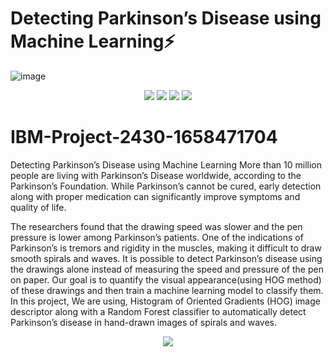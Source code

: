 
# Detecting Parkinson’s Disease using Machine Learning⚡
![image](https://user-images.githubusercontent.com/70385414/191471540-f4c52f4f-3d82-4338-a930-132a373a963d.png)



<div align="center">
   <img src="https://img.shields.io/badge/Flask-000000?style=for-the-badge&logo=flask&logoColor=white"></img>
   <img src="https://img.shields.io/badge/Django-092E20?style=for-the-badge&logo=django&logoColor=green"></img>
   <img src="https://img.shields.io/badge/Python-FFD43B?style=for-the-badge&logo=python&logoColor=blue"></img>
   <img src="https://img.shields.io/badge/scikit_learn-F7931E?style=for-the-badge&logo=scikit-learn&logoColor=white"></img>
</div>



# IBM-Project-2430-1658471704
Detecting Parkinson’s Disease using Machine Learning
More than 10 million people are living with Parkinson’s Disease worldwide, according to the Parkinson’s Foundation. While Parkinson’s cannot be cured, early detection along with proper medication can significantly improve symptoms and quality of life.

The researchers found that the drawing speed was slower and the pen pressure is lower among Parkinson’s patients. One of the indications of Parkinson’s is tremors and rigidity in the muscles, making it difficult to draw smooth spirals and waves. It is possible to detect Parkinson’s disease using the drawings alone instead of measuring the speed and pressure of the pen on paper. Our goal is to quantify the visual appearance(using HOG method) of these drawings and then train a machine learning model to classify them. In this project, We are using, Histogram of Oriented Gradients (HOG) image descriptor along with a Random Forest classifier to automatically detect Parkinson’s disease in hand-drawn images of spirals and waves.
<div align="center">
<img src="https://lh3.googleusercontent.com/_feL0AG16jhaypq83YLxFfmaY4sg5NURNNngQj4QISnYGl_KaYZN5fAqFXDnIF12TxzZ9LhbOzUskLwcy6DVo-uU5y3Y5hIY4X3283ha7Ugs3g9HHifNMpTDnrIAl5J_voEYvQku"></img>
</div>
